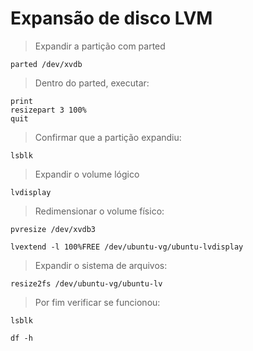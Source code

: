 # Expansão de disco LVM

> Expandir a partição com parted
```
parted /dev/xvdb
```

> Dentro do parted, executar:
```
print
resizepart 3 100%
quit
```

> Confirmar que a partição expandiu:
```
lsblk
```

> Expandir o volume lógico
```
lvdisplay
```

> Redimensionar o volume físico:
```
pvresize /dev/xvdb3
```

```
lvextend -l 100%FREE /dev/ubuntu-vg/ubuntu-lvdisplay
```
> Expandir o sistema de arquivos:
```
resize2fs /dev/ubuntu-vg/ubuntu-lv
```
> Por fim verificar se funcionou:
```
lsblk

df -h
```